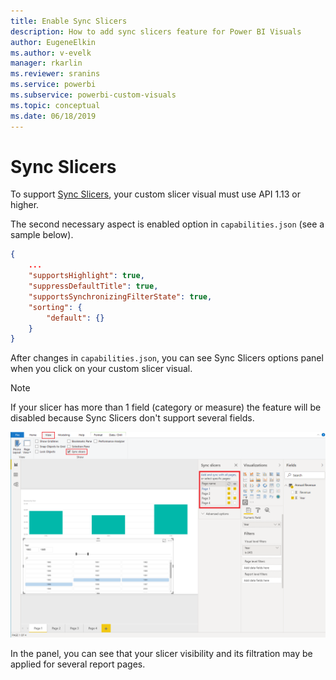 ```yaml
---
title: Enable Sync Slicers
description: How to add sync slicers feature for Power BI Visuals
author: EugeneElkin
ms.author: v-evelk
manager: rkarlin
ms.reviewer: sranins
ms.service: powerbi
ms.subservice: powerbi-custom-visuals
ms.topic: conceptual
ms.date: 06/18/2019
---
```


# Sync Slicers

To support [Sync Slicers](https://docs.microsoft.com/power-bi/desktop-slicers), your custom slicer visual must use API 1.13 or higher.

The second necessary aspect is enabled option in `capabilities.json` (see a sample below).

```json
{
    ...
    "supportsHighlight": true,
    "suppressDefaultTitle": true,
    "supportsSynchronizingFilterState": true,
    "sorting": {
        "default": {}
    }
}
```

After changes in `capabilities.json`, you can see Sync Slicers options panel when you click on your custom slicer visual.

> [!NOTE]
> If your slicer has more than 1 field (category or measure) the feature will be disabled because Sync Slicers don't support several fields.

![Sync slicers panel](./media/sync-slicers-panel.png)

In the panel, you can see that your slicer visibility and its filtration may be applied for several report pages.
